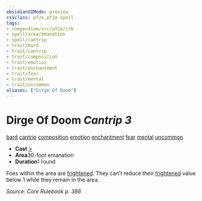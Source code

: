 ```yaml
---
obsidianUIMode: preview
cssclass: pf2e,pf2e-spell
tags:
- compendium/src/pf2e/crb
- spell/area/emanation
- spell/cantrip
- trait/bard
- trait/cantrip
- trait/composition
- trait/emotion
- trait/enchantment
- trait/fear
- trait/mental
- trait/uncommon
aliases: ["Dirge Of Doom"]
---
```

# Dirge Of Doom *Cantrip 3*   
[bard](../../Rules/traits/bard.md)  [cantrip](../../Rules/traits/cantrip.md)  [composition](../../Rules/traits/composition.md)  [emotion](../../Rules/traits/emotion.md)  [enchantment](../../Rules/traits/enchantment.md)  [fear](../../Rules/traits/fear.md)  [mental](../../Rules/traits/mental.md)  [uncommon](../../Rules/traits/uncommon.md)  

- **Cast** [>](../../Rules/core-rulebook/chapter-9-playing-the-game.md#Actions "Single Action") 
- **Area**30-foot emanation
- **Duration**1 round

Foes within the area are [frightened](../../Rules/conditions.md#Frightened). They can't reduce their [frightened](../../Rules/conditions.md#Frightened) value below 1 while they remain in the area.

*Source: Core Rulebook p. 386*